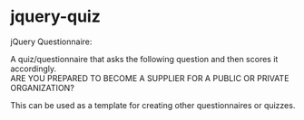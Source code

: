 # jquery-quiz
jQuery Questionnaire:   
   
A quiz/questionnaire that asks the following question and then scores it accordingly.    
ARE YOU PREPARED TO BECOME A SUPPLIER FOR A PUBLIC OR PRIVATE ORGANIZATION?  

This can be used as a template for creating other questionnaires or quizzes.

